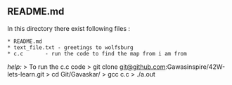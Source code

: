 ## README.md

In this directory there exist following files :
	
	* README.md
	* text_file.txt	- greetings to wolfsburg
	* c.c		- run the code to find the map from i am from

_help:_
	> To run the c.c code
 	> git clone git@github.com:Gawasinspire/42W-lets-learn.git	      > cd Git/Gavaskar/
	> gcc c.c
	> ./a.out
	

